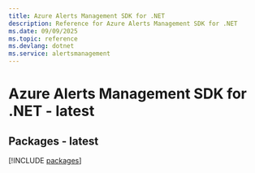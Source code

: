 ```yaml
---
title: Azure Alerts Management SDK for .NET
description: Reference for Azure Alerts Management SDK for .NET
ms.date: 09/09/2025
ms.topic: reference
ms.devlang: dotnet
ms.service: alertsmanagement
---
```

# Azure Alerts Management SDK for .NET - latest
## Packages - latest
[!INCLUDE [packages](alerts-management-index.md)]